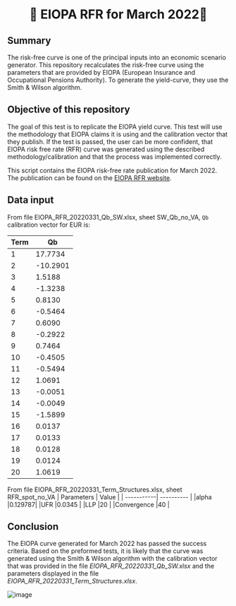 <h1 align="center" style="border-botom: none">
  <b>
    🐍 EIOPA RFR for March 2022🐍     
  </b>
</h1>

## Summary
The risk-free curve is one of the principal inputs into an economic scenario generator. This repository recalculates the risk-free curve using the parameters that are provided by EIOPA (European Insurance and Occupational Pensions Authority). To generate the yield-curve, they use the Smith & Wilson algorithm.

## Objective of this repository

The goal of this test is to replicate the EIOPA yield curve. This test will use the methodology that EIOPA claims it is using and the calibration vector that they publish. If the test is passed, the user can be more confident, that EIOPA risk free rate (RFR) curve was generated using the described methodology/calibration and that the process was implemented correctly. 

This script contains the EIOPA risk-free rate publication for March 2022. The publication can be found on the [EIOPA RFR website](https://www.eiopa.europa.eu/tools-and-data/risk-free-interest-rate-term-structures_en).

## Data input
From file EIOPA_RFR_20220331_Qb_SW.xlsx, sheet SW_Qb_no_VA, `Qb` calibration vector for EUR is: 

| Term       | Qb         | 
| -----------| ---------- | 
|1|	 17.7734| 
|2|	-10.2901| 
|3|	 1.5188| 
|4|	-1.3238| 
|5|	 0.8130| 
|6|	-0.5464| 
|7|	 0.6090| 
|8|	-0.2922| 
|9|	 0.7464| 
|10|	-0.4505| 
|11|	-0.5494| 
|12|	 1.0691| 
|13|	-0.0051| 
|14|	-0.0049| 
|15|	-1.5899| 
|16|	 0.0137| 
|17|	 0.0133| 
|18|	 0.0128| 
|19|	 0.0124| 
|20|	 1.0619|

From file EIOPA_RFR_20220331_Term_Structures.xlsx, sheet RFR_spot_no_VA
| Parameters  | Value     | 
| -----------| ---------- | 
|alpha	|0.129787|
|UFR	|0.0345 |
|LLP	|20 |
|Convergence	|40 |

## Conclusion

The EIOPA curve generated for March 2022 has passed the success criteria. Based on the preformed tests, it is likely that the curve was generated using the Smith & Wilson algorithm with the calibration vector that was provided in the file *EIOPA_RFR_20220331_Qb_SW.xlsx* and the parameters displayed in the file *EIOPA_RFR_20220331_Term_Structures.xlsx*.

![image](https://user-images.githubusercontent.com/95974474/210177625-6d9b8c4b-fc1f-48f6-bb7b-19aa40173e4c.png)







